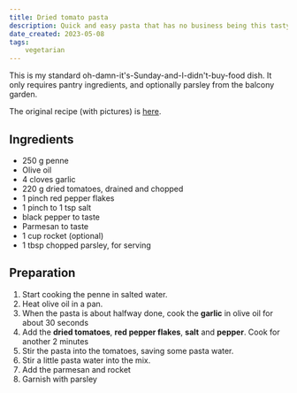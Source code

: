 ```yaml
---
title: Dried tomato pasta
description: Quick and easy pasta that has no business being this tasty.
date_created: 2023-05-08
tags:
    vegetarian
---
```


This is my standard oh-damn-it's-Sunday-and-I-didn't-buy-food dish. It only requires pantry ingredients, and optionally parsley from the balcony garden.

The original recipe (with pictures) is [here](https://www.lastingredient.com/sun-dried-tomato-pasta/).

## Ingredients

- 250 g penne
- Olive oil
- 4 cloves garlic
- 220 g dried tomatoes, drained and chopped
- 1 pinch red pepper flakes
- 1 pinch to 1 tsp salt
- black pepper to taste
- Parmesan to taste
- 1 cup rocket (optional)
- 1 tbsp chopped parsley, for serving

## Preparation

1. Start cooking the penne in salted water.
2. Heat olive oil in a pan.
3. When the pasta is about halfway done, cook the **garlic** in olive oil for about 30 seconds
4. Add the **dried tomatoes**, **red pepper flakes**, **salt** and **pepper**. Cook for another 2 minutes
5. Stir the pasta into the tomatoes, saving some pasta water.
6. Stir a little pasta water into the mix.
7. Add the parmesan and rocket
8. Garnish with parsley